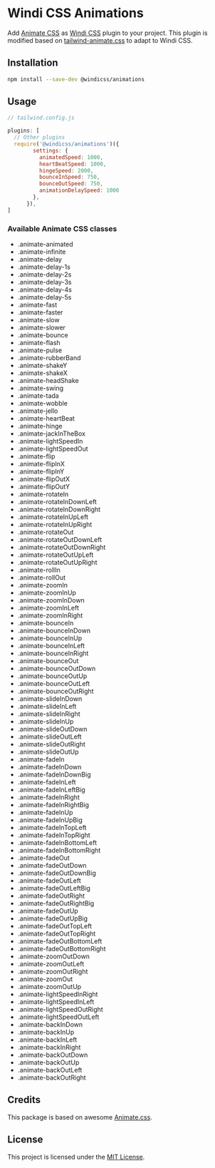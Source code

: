 # Windi CSS Animations
Add [Animate CSS](https://github.com/animate-css/animate.css) as [Windi CSS](https://github.com/windicss/windicss) plugin to your project. This plugin is modified based on [tailwind-animate.css](https://github.com/bentzibentz/tailwindcss-animate.css) to adapt to Windi CSS.

## Installation

```bash
npm install --save-dev @windicss/animations
```

## Usage

```js
// tailwind.config.js

plugins: [
  // Other plugins
  require('@windicss/animations')({
        settings: {
          animatedSpeed: 1000,
          heartBeatSpeed: 1000,
          hingeSpeed: 2000,
          bounceInSpeed: 750,
          bounceOutSpeed: 750,
          animationDelaySpeed: 1000
        },
      }),
]
```

### Available Animate CSS classes
* .animate-animated
* .animate-infinite
* .animate-delay
* .animate-delay-1s
* .animate-delay-2s
* .animate-delay-3s
* .animate-delay-4s
* .animate-delay-5s
* .animate-fast
* .animate-faster
* .animate-slow
* .animate-slower
* .animate-bounce
* .animate-flash
* .animate-pulse
* .animate-rubberBand
* .animate-shakeY
* .animate-shakeX
* .animate-headShake
* .animate-swing
* .animate-tada
* .animate-wobble
* .animate-jello
* .animate-heartBeat
* .animate-hinge
* .animate-jackInTheBox
* .animate-lightSpeedIn
* .animate-lightSpeedOut
* .animate-flip
* .animate-flipInX
* .animate-flipInY
* .animate-flipOutX
* .animate-flipOutY
* .animate-rotateIn
* .animate-rotateInDownLeft
* .animate-rotateInDownRight
* .animate-rotateInUpLeft
* .animate-rotateInUpRight
* .animate-rotateOut
* .animate-rotateOutDownLeft
* .animate-rotateOutDownRight
* .animate-rotateOutUpLeft
* .animate-rotateOutUpRight
* .animate-rollIn
* .animate-rollOut
* .animate-zoomIn
* .animate-zoomInUp
* .animate-zoomInDown
* .animate-zoomInLeft
* .animate-zoomInRight
* .animate-bounceIn
* .animate-bounceInDown
* .animate-bounceInUp
* .animate-bounceInLeft
* .animate-bounceInRight
* .animate-bounceOut
* .animate-bounceOutDown
* .animate-bounceOutUp
* .animate-bounceOutLeft
* .animate-bounceOutRight
* .animate-slideInDown
* .animate-slideInLeft
* .animate-slideInRight
* .animate-slideInUp
* .animate-slideOutDown
* .animate-slideOutLeft
* .animate-slideOutRight
* .animate-slideOutUp
* .animate-fadeIn
* .animate-fadeInDown
* .animate-fadeInDownBig
* .animate-fadeInLeft
* .animate-fadeInLeftBig
* .animate-fadeInRight
* .animate-fadeInRightBig
* .animate-fadeInUp
* .animate-fadeInUpBig
* .animate-fadeInTopLeft
* .animate-fadeInTopRight
* .animate-fadeInBottomLeft
* .animate-fadeInBottomRight
* .animate-fadeOut
* .animate-fadeOutDown
* .animate-fadeOutDownBig
* .animate-fadeOutLeft
* .animate-fadeOutLeftBig
* .animate-fadeOutRight
* .animate-fadeOutRightBig
* .animate-fadeOutUp
* .animate-fadeOutUpBig
* .animate-fadeOutTopLeft
* .animate-fadeOutTopRight
* .animate-fadeOutBottomLeft
* .animate-fadeOutBottomRight
* .animate-zoomOutDown
* .animate-zoomOutLeft
* .animate-zoomOutRight
* .animate-zoomOut
* .animate-zoomOutUp
* .animate-lightSpeedInRight
* .animate-lightSpeedInLeft
* .animate-lightSpeedOutRight
* .animate-lightSpeedOutLeft
* .animate-backInDown
* .animate-backInUp
* .animate-backInLeft
* .animate-backInRight
* .animate-backOutDown
* .animate-backOutUp
* .animate-backOutLeft
* .animate-backOutRight

## Credits

This package is based on awesome [Animate.css](https://github.com/animate-css/animate.css).

## License

This project is licensed under the [MIT License](https://opensource.org/licenses/MIT).
